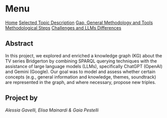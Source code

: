 
# Menu


  [Home]()
  [Selected Topic Description]()
  [Gap, General Methodology and Tools]()
  [Methodological Steps]()
  [Challenges and LLMs Differences]()


## Abstract

In this project, we explored and enriched a knowledge graph (KG) about the TV series Bridgerton by combining SPARQL querying techniques with the assistance of large language models (LLMs), specifically ChatGPT (OpenAI) and Gemini (Google). Our goal was to model and assess whether certain concepts (e.g., general information and knowledge, themes, soundtrack) are represented in the graph, and where necessary, propose new triples.

## Project by

*Alessia Gavelli, Elisa Mainardi & Gaia Pestelli*


